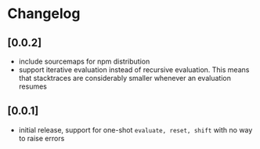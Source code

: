 # Changelog

## \[0.0.2]
- include sourcemaps for npm distribution
- support iterative evaluation instead of recursive evaluation. This means that
stacktraces are considerably smaller whenever an evaluation resumes

## \[0.0.1]
- initial release, support for one-shot `evaluate, reset, shift` with no way to
  raise errors
